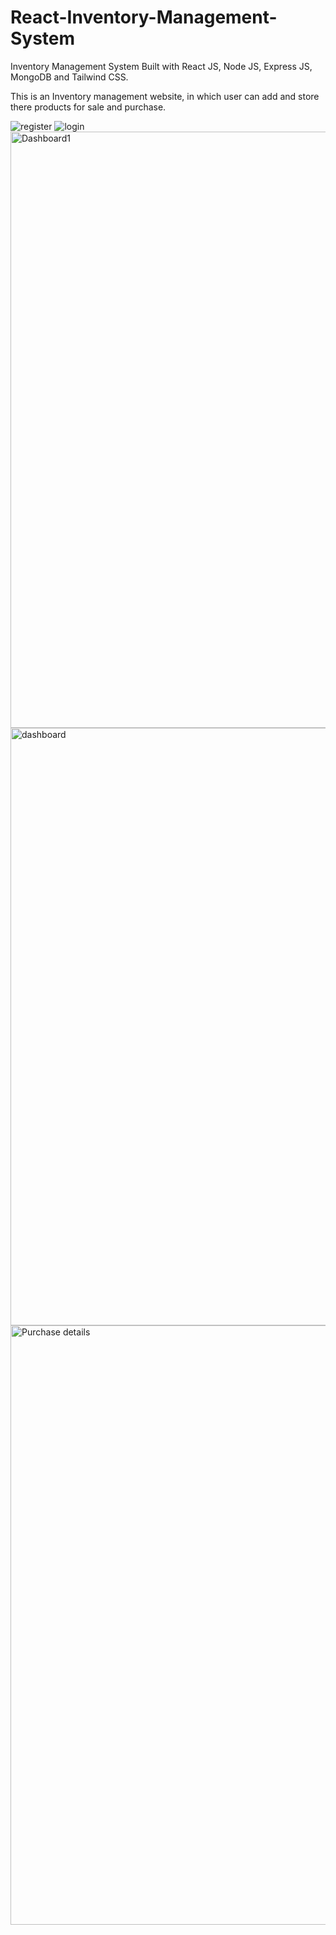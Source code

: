 # React-Inventory-Management-System
Inventory Management System Built with React JS, Node JS, Express JS, MongoDB and Tailwind CSS.


This is an Inventory management website, in which user can add and store there products for sale and purchase.

![register](https://github.com/manojkumar9911/EazyByts-task-2/assets/114662583/53c046cc-1c71-40f4-906b-c457c090d735)
![login](https://github.com/manojkumar9911/EazyByts-task-2/assets/114662583/b65c2a30-1824-45d3-bc26-cf6525ecefb7)
<img width="954" alt="Dashboard1" src="https://github.com/manojkumar9911/EazyByts-task-2/assets/114662583/a1c0e5e7-9bf3-4862-afa1-6acbc4bf7d55">
<img width="956" alt="dashboard" src="https://github.com/manojkumar9911/EazyByts-task-2/assets/114662583/6c32984b-c6da-4c4a-894e-b822786b6d4c">
<img width="959" alt="Purchase details" src="https://github.com/manojkumar9911/EazyByts-task-2/assets/114662583/290d6575-6a44-4eb0-90e5-c79797309141">
